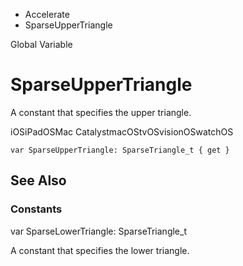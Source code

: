 

- Accelerate
-  SparseUpperTriangle 

Global Variable

# SparseUpperTriangle

A constant that specifies the upper triangle.

iOSiPadOSMac CatalystmacOStvOSvisionOSwatchOS

``` source
var SparseUpperTriangle: SparseTriangle_t { get }
```

## See Also

### Constants

var SparseLowerTriangle: SparseTriangle_t

A constant that specifies the lower triangle.

